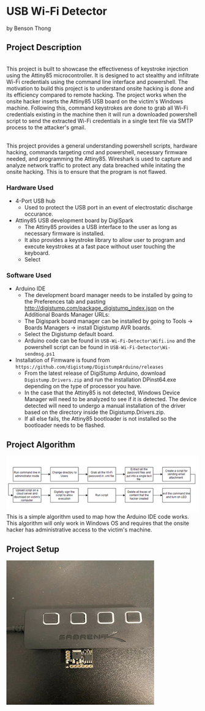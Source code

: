 # USB Wi-Fi Detector 
by Benson Thong

## Project Description
<br/>This project is built to showcase the effectiveness of keystroke injection using the Attiny85 microcontroller. It is designed to act stealthy and infiltrate Wi-Fi credentials using the command line interface and powershell. The motivation to build this project is to understand onsite hacking is done and its efficiency compared to remote hacking. The project works when the onsite hacker inserts the Attiny85 USB board on the victim's Windows machine. Following this, command keystrokes are done to grab all Wi-Fi credentials existing in the machine then it will run a downloaded powershell script to send the extracted Wi-Fi credentials in a single text file via SMTP process to the attacker's gmail. 

<br/> This project provides a general understanding powershell scripts, hardware hacking, commands targeting cmd and powershell, necessary firmware needed, and programming the Attiny85. Wireshark is used to capture and analyze network traffic to protect any data breached while initating the onsite hacking. This is to ensure that the program is not flawed.   </br> 

### Hardware Used
- 4-Port USB hub 
  - Used to protect the USB port in an event of electrostatic discharge occurance.
- Attiny85 USB development board by DigiSpark
  - The Attiny85 provides a USB interface to the user as long as necessary firmware is installed.
  - It also provides a keystroke library to allow user to program and execute keystrokes at a fast pace without user touching the keyboard.
  - Select 
### Software Used 
- Arduino IDE
  - The development board manager needs to be installed by going to the Preferences tab and pasting http://digistump.com/package_digistump_index.json on the Additional Boards Manager URLs:
  - The Digispark board manager can be installed by going to Tools -> Boards Managers -> install Digistump AVR boards. 
  - Select the Digistump default board.
  - Arduino code can be found in ```USB-Wi-Fi-Detector\Wifi.ino``` and the powershell script can be found in ```USB-Wi-Fi-Detector\Wi-sendmsg.ps1```
- Installation of Firmware is found from ```https://github.com/digistump/DigistumpArduino/releases```
  - From the latest release of DigiStump Arduino, download ```Digistump.Drivers.zip``` and run the installation DPinst64.exe depending on the type of processor you have. 
  - In the case that the Attiny85 is not detected, Windows Device Manager will need to be analyzed to see if it is detected. The device detected will need to undergo a manual installation of the driver based on the directory inside the Digistump.Drivers.zip. 
  - If all else fails, the Attiny85 bootloader is not installed so the bootloader needs to be flashed.
## Project Algorithm 
![](pictures/ProjectAlgorithm.png)
This is a simple algorithm used to map how the Arduino IDE code works. This algorithm will only work in Windows OS and requires that the onsite hacker has administrative access to the victim's machine. 
## Project Setup
![](pictures/USB.png)

